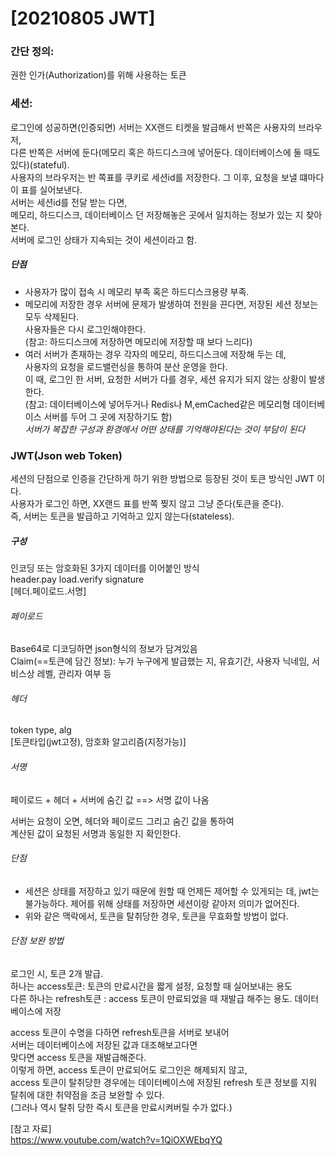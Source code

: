 # [20210805 JWT]

### 간단 정의:
권한 인가(Authorization)를 위해 사용하는 토큰

### 세션:  
로그인에 성공하면(인증되면) 서버는 XX랜드 티켓을 발급해서 반쪽은 사용자의 브라우저,    
다른 반쪽은 서버에 둔다(메모리 혹은 하드디스크에 넣어둔다. 데이터베이스에 둘 때도 있다)(stateful).   
사용자의 브라우저는 반 쪽표를 쿠키로 세션id를 저장한다. 그 이후, 요청을 보낼 떄마다 이 표를 실어보낸다.    
서버는 세션id를 전달 받는 다면,    
메모리, 하드디스크, 데이터베이스 던 저장해놓은 곳에서 일치하는 정보가 있는 지 찾아본다.  
서버에 로그인 상태가 지속되는 것이 세션이라고 함.  

##### 단점
- 사용자가 많이 접속 시 메모리 부족 혹은 하드디스크용량 부족.    
- 메모리에 저장한 경우 서버에 문제가 발생하여 전원을 끈다면, 저장된 세션 정보는 모두 삭제된다.    
사용자들은 다시 로그인해야한다.    
(참고: 하드디스크에 저장하면 메모리에 저장할 때 보다 느리다)   
- 여러 서버가 존재하는 경우 각자의 메모리, 하드디스크에 저장해 두는 데,     
사용자의 요청을 로드밸런싱을 통하여 분산 운영을 한다.   
이 때, 로그인 한 서버, 요청한 서버가 다를 경우, 세션 유지가 되지 않는 상황이 발생한다.  
(참고: 데이터베이스에 넣어두거나 Redis나 M,emCached같은 메모리형 데이터베이스 서버를 두어 그 곳에 저장하기도 함)   
*서버가 복잡한 구성과 환경에서 어떤 상태를 기억해야된다는 것이 부담이 된다*   

### JWT(Json web Token)
세션의 단점으로 인증을 간단하게 하기 위한 방법으로 등장된 것이 토큰 방식인 JWT 이다.   
사용자가 로그인 하면, XX랜드 표를 반쪽 찢지 않고 그냥 준다(토큰을 준다).    
즉, 서버는 토큰을 발급하고 기억하고 있지 않는다(stateless).   

##### 구성
인코딩 또는 암호화된 3가지 데이터를 이어붙인 방식  
header.pay load.verify signature   
[헤더.페이로드.서명]  

###### 페이로드  
Base64로 디코딩하면 json형식의 정보가 담겨있음  
Claim(==토큰에 담긴 정보): 누가 누구에게 발급했는 지, 유효기간, 사용자 닉네임, 서비스상 레벨, 관리자 여부 등  

###### 헤더
token type, alg  
[토큰타입(jwt고정), 암호화 알고리즘(지정가능)]  

###### 서명
페이로드 + 헤더 + 서버에 숨긴 값 ==> 서명 값이 나옴    
  
서버는 요청이 오면, 헤더와 페이로드 그리고 숨긴 값을 통하여     
계산된 값이 요청된 서명과 동일한 지 확인한다.    

###### 단점
- 세션은 상태를 저장하고 있기 때문에 원할 때 언제든 제어할 수 있게되는 데, jwt는 불가능하다. 
제어를 위해 상태를 저장하면 세션이랑 같아저 의미가 없어진다.  
- 위와 같은 맥락에서, 토큰을 탈취당한 경우, 토큰을 무효화할 방법이 없다.  

###### 단점 보완 방법
로그인 시, 토큰 2개 발급.  
하나는 access토큰: 토큰의 만료시간을 짧게 설정, 요청할 때 실어보내는 용도  
다른 하나는 refresh토큰 : access 토큰이 만료되었을 때 재발급 해주는 용도. 데이터베이스에 저장  
 
access 토큰이 수명을 다하면 refresh토큰을 서버로 보내어     
서버는 데이터베이스에 저장된 값과 대조해보고다면    
맞다면 access 토큰을 재발급해준다.   
이렇게 하면, access 토큰이 만료되어도 로그인은 해제되지 않고,     
access 토큰이 탈취당한 경우에는 데이터베이스에 저장된 refresh 토큰 정보를 지워   
탈취에 대한 취약점을 조금 보완할 수 있다.   
(그러나 역시 탈취 당한 즉시 토큰을 만료시켜버릴 수가 없다.)   




[참고 자료]  
https://www.youtube.com/watch?v=1QiOXWEbqYQ
